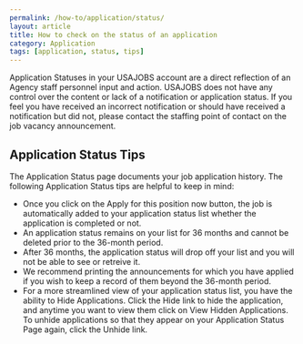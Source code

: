 ```yaml
---
permalink: /how-to/application/status/
layout: article
title: How to check on the status of an application
category: Application
tags: [application, status, tips]
---
```


Application Statuses in your USAJOBS account are a direct reflection of an Agency staff personnel input and action. USAJOBS does not have any control over the content or lack of a notification or application status. If you feel you have received an incorrect notification or should have received a notification but did not, please contact the staffing point of contact on the job vacancy announcement.

## Application Status Tips

The Application Status page documents your job application history. The following Application Status tips are helpful to keep in mind:

* Once you click on the Apply for this position now button, the job is automatically added to your application status list whether the application is completed or not.
* An application status remains on your list for 36 months and cannot be deleted prior to the 36-month period.
* After 36 months, the application status will drop off your list and you will not be able to see or retreive it.
* We recommend printing the announcements for which you have applied if you wish to keep a record of them beyond the 36-month period.
* For a more streamlined view of your application status list, you have the ability to Hide Applications. Click the Hide link to hide the application, and anytime you want to view them click on View Hidden Applications. To unhide applications so that they appear on your Application Status Page again, click the Unhide link.